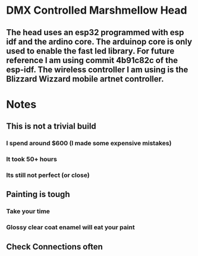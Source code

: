 # DMX Controlled Marshmellow Head

## The head uses an esp32 programmed with esp idf and the ardino core. The arduinop core is only used to enable the fast led library. For future reference I am using commit 4b91c82c of the esp-idf. The wireless controller I am using is the Blizzard Wizzard mobile artnet controller.

# Notes

## This is not a trivial build
### I spend around $600 (I made some expensive mistakes)
### It took 50+ hours
### Its still not perfect (or close)

## Painting is tough
### Take your time
### Glossy clear coat enamel will eat your paint

## Check Connections often
